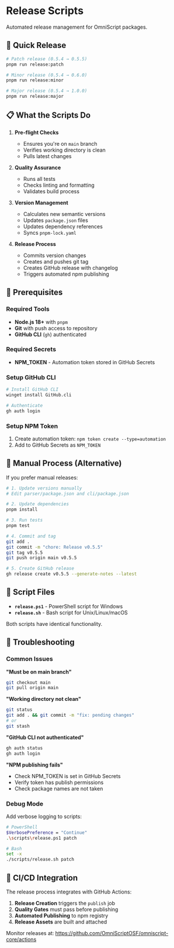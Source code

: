 # Release Scripts

Automated release management for OmniScript packages.

## 🚀 Quick Release

```bash
# Patch release (0.5.4 → 0.5.5)
pnpm run release:patch

# Minor release (0.5.4 → 0.6.0)
pnpm run release:minor

# Major release (0.5.4 → 1.0.0)
pnpm run release:major
```

## 📋 What the Scripts Do

1. **Pre-flight Checks**
   - Ensures you're on `main` branch
   - Verifies working directory is clean
   - Pulls latest changes

2. **Quality Assurance**
   - Runs all tests
   - Checks linting and formatting
   - Validates build process

3. **Version Management**
   - Calculates new semantic versions
   - Updates `package.json` files
   - Updates dependency references
   - Syncs `pnpm-lock.yaml`

4. **Release Process**
   - Commits version changes
   - Creates and pushes git tag
   - Creates GitHub release with changelog
   - Triggers automated npm publishing

## 🔐 Prerequisites

### Required Tools

- **Node.js 18+** with `pnpm`
- **Git** with push access to repository
- **GitHub CLI** (`gh`) authenticated

### Required Secrets

- **NPM_TOKEN** - Automation token stored in GitHub Secrets

### Setup GitHub CLI

```bash
# Install GitHub CLI
winget install GitHub.cli

# Authenticate
gh auth login
```

### Setup NPM Token

1. Create automation token: `npm token create --type=automation`
2. Add to GitHub Secrets as `NPM_TOKEN`

## 📝 Manual Process (Alternative)

If you prefer manual releases:

```bash
# 1. Update versions manually
# Edit parser/package.json and cli/package.json

# 2. Update dependencies
pnpm install

# 3. Run tests
pnpm test

# 4. Commit and tag
git add .
git commit -m "chore: Release v0.5.5"
git tag v0.5.5
git push origin main v0.5.5

# 5. Create GitHub release
gh release create v0.5.5 --generate-notes --latest
```

## 🔧 Script Files

- **`release.ps1`** - PowerShell script for Windows
- **`release.sh`** - Bash script for Unix/Linux/macOS

Both scripts have identical functionality.

## 🚨 Troubleshooting

### Common Issues

**"Must be on main branch"**

```bash
git checkout main
git pull origin main
```

**"Working directory not clean"**

```bash
git status
git add . && git commit -m "fix: pending changes"
# or
git stash
```

**"GitHub CLI not authenticated"**

```bash
gh auth status
gh auth login
```

**"NPM publishing fails"**

- Check NPM_TOKEN is set in GitHub Secrets
- Verify token has publish permissions
- Check package names are not taken

### Debug Mode

Add verbose logging to scripts:

```bash
# PowerShell
$VerbosePreference = "Continue"
.\scripts\release.ps1 patch

# Bash
set -x
./scripts/release.sh patch
```

## 🔄 CI/CD Integration

The release process integrates with GitHub Actions:

1. **Release Creation** triggers the `publish` job
2. **Quality Gates** must pass before publishing
3. **Automated Publishing** to npm registry
4. **Release Assets** are built and attached

Monitor releases at: https://github.com/OmniScriptOSF/omniscript-core/actions
